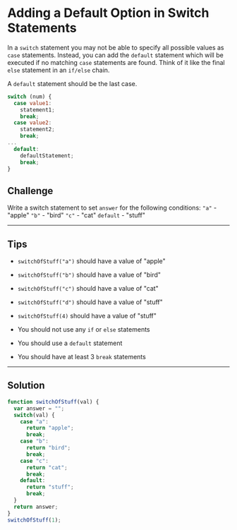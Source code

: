 # Adding a Default Option in Switch Statements

In a `switch` statement you may not be able to specify all possible values as `case` statements. Instead, you can add the `default` statement which will be executed if no matching `case` statements are found. Think of it like the final `else` statement in an `if/else` chain.

A `default` statement should be the last case.

```js
switch (num) {
  case value1:
    statement1;
    break;
  case value2:
    statement2;
    break;
...
  default:
    defaultStatement;
    break;
}
```

## Challenge

Write a switch statement to set `answer` for the following conditions:
`"a"` - "apple"
`"b"` - "bird"
`"c"` - "cat"
`default` - "stuff"

---

## Tips

- `switchOfStuff("a")` should have a value of "apple"

- `switchOfStuff("b")` should have a value of "bird"

- `switchOfStuff("c")` should have a value of "cat"

- `switchOfStuff("d")` should have a value of "stuff"

- `switchOfStuff(4)` should have a value of "stuff"

- You should not use any `if` or `else` statements

- You should use a `default` statement

- You should have at least 3 `break` statements

---

## Solution

```js
function switchOfStuff(val) {
  var answer = "";
  switch(val) {
    case "a":
      return "apple";
      break;
    case "b":
      return "bird";
      break;
    case "c":
      return "cat";
      break;
    default:
      return "stuff";
      break;
  }
  return answer;  
}
switchOfStuff(1);

```